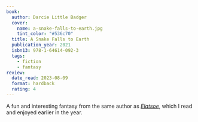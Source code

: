 ```yaml
---
book:
  author: Darcie Little Badger
  cover:
    name: a-snake-falls-to-earth.jpg
    tint_color: "#536c70"
  title: A Snake Falls to Earth
  publication_year: 2021
  isbn13: 978-1-64614-092-3
  tags:
    - fiction
    - fantasy
review:
  date_read: 2023-08-09
  format: hardback
  rating: 4
---
```


A fun and interesting fantasy from the same author as [*Elatsoe*](/reviews/elatsoe), which I read and enjoyed earlier in the year.
